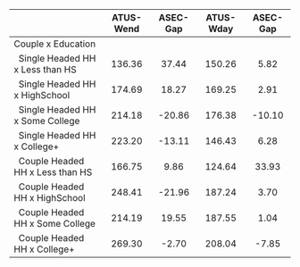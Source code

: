 
|                      |    ATUS-Wend |     ASEC-Gap |    ATUS-Wday |     ASEC-Gap |
| -------------------- | :----------: | :----------: | :----------: | :----------: |
| Couple x Education   |              |              |              |              |
| &nbsp;&nbsp;Single Headed HH x Less than HS |       136.36 |        37.44 |       150.26 |         5.82 |
| &nbsp;&nbsp;Single Headed HH x HighSchool |       174.69 |        18.27 |       169.25 |         2.91 |
| &nbsp;&nbsp;Single Headed HH x Some College |       214.18 |       -20.86 |       176.38 |       -10.10 |
| &nbsp;&nbsp;Single Headed HH x College+ |       223.20 |       -13.11 |       146.43 |         6.28 |
| &nbsp;&nbsp;Couple Headed HH x Less than HS |       166.75 |         9.86 |       124.64 |        33.93 |
| &nbsp;&nbsp;Couple Headed HH x HighSchool |       248.41 |       -21.96 |       187.24 |         3.70 |
| &nbsp;&nbsp;Couple Headed HH x Some College |       214.19 |        19.55 |       187.55 |         1.04 |
| &nbsp;&nbsp;Couple Headed HH x College+ |       269.30 |        -2.70 |       208.04 |        -7.85 |

